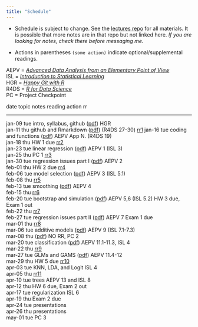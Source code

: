 ```yaml
---
title: "Schedule"
---
```





* Schedule is subject to change. See the [lectures repo](https://github.com/stats-432sp2018/lectures) for all materials. It is possible that more notes are in that repo but not linked here. _If you are looking for notes, check there before messaging me._  

* Actions in parentheses `(some action)` indicate optional/supplemental readings.

AEPV = [_Advanced Data Analysis from an Elementary Point of View_](http://www.stat.cmu.edu/~cshalizi/ADAfaEPoV/ADAfaEPoV.pdf)  
ISL = [_Introduction to Statistical Learning_](http://www-bcf.usc.edu/~gareth/ISL/)  
HGR = [_Happy Git with R_](http://happygitwithr.com/)  
R4DS = [_R for Data Science_](http://r4ds.had.co.nz)  
PC = Project Checkpoint


date         topic                       notes                                                                                           reading                 action                 rr                                                              
-----------  --------------------------  ----------------------------------------------------------------------------------------------  ----------------------  ---------------------  ----------------------------------------------------------------
jan-09 tue   intro, syllabus, github     (<a href=https://raw.githubusercontent.com/stats-432sp2018/lectures/master/lec01.pdf>pdf</a>)   HGR                                                                                                            
jan-11 thu   github and Rmarkdown        (<a href=https://raw.githubusercontent.com/stats-432sp2018/lectures/master/lec02.pdf>pdf</a>)   (R4DS 27-30)                                   <a href=https://github.com/stats-432sp2018/class-roster>rr1</a> 
jan-16 tue   coding and functions        (<a href=https://raw.githubusercontent.com/stats-432sp2018/lectures/master/lec03.pdf>pdf</a>)   AEPV App N. (R4DS 19)                                                                                          
jan-18 thu                                                                                                                                                       HW 1 due               <a href=https://github.com/stats-432sp2018/rr2>rr2</a>          
jan-23 tue   linear regression           (<a href=https://raw.githubusercontent.com/stats-432sp2018/lectures/master/lec04.pdf>pdf</a>)   AEPV 1 (ISL 3)                                                                                                 
jan-25 thu                                                                                                                                                       PC 1                   <a href=https://github.com/stats-432sp2018/rr3>rr3</a>          
jan-30 tue   regression issues part I    (<a href=https://raw.githubusercontent.com/stats-432sp2018/lectures/master/lec05.pdf>pdf</a>)   AEPV 2                                                                                                         
feb-01 thu                                                                                                                                                       HW 2 due               <a href=https://github.com/stats-432sp2018/rr4>rr4</a>          
feb-06 tue   model selection             (<a href=https://raw.githubusercontent.com/stats-432sp2018/lectures/master/lec06.pdf>pdf</a>)   AEPV 3 (ISL 5.1)                                                                                               
feb-08 thu                                                                                                                                                                              <a href=https://github.com/stats-432sp2018/rr5>rr5</a>          
feb-13 tue   smoothing                   (<a href=https://raw.githubusercontent.com/stats-432sp2018/lectures/master/lec07.pdf>pdf</a>)   AEPV 4                                                                                                         
feb-15 thu                                                                                                                                                                              <a href=https://github.com/stats-432sp2018/rr6>rr6</a>          
feb-20 tue   bootstrap and simulation    (<a href=https://raw.githubusercontent.com/stats-432sp2018/lectures/master/lec08.pdf>pdf</a>)   AEPV 5,6 (ISL 5.2)      HW 3 due, Exam 1 out                                                                   
feb-22 thu                                                                                                                                                                              <a href=https://github.com/stats-432sp2018/rr7>rr7</a>          
feb-27 tue   regression issues part II   (<a href=https://raw.githubusercontent.com/stats-432sp2018/lectures/master/lec09.pdf>pdf</a>)   AEPV 7                  Exam 1 due                                                                             
mar-01 thu                                                                                                                                                                              <a href=https://github.com/stats-432sp2018/rr8>rr8</a>          
mar-06 tue   additive models             (<a href=https://raw.githubusercontent.com/stats-432sp2018/lectures/master/lec10.pdf>pdf</a>)   AEPV 9 (ISL 7.1-7.3)                                                                                           
mar-08 thu                               (<a href=https://raw.githubusercontent.com/stats-432sp2018/lectures/master/lec11.pdf>pdf</a>)                           NO RR, PC 2                                                                            
mar-20 tue   classification              (<a href=https://raw.githubusercontent.com/stats-432sp2018/lectures/master/lec12.pdf>pdf</a>)   AEPV 11.1-11.3, ISL 4                                                                                          
mar-22 thu                                                                                                                                                                              <a href=https://github.com/stats-432sp2018/rr9>rr9</a>          
mar-27 tue   GLMs and GAMS               (<a href=https://raw.githubusercontent.com/stats-432sp2018/lectures/master/lec13.pdf>pdf</a>)   AEPV 11.4-12                                                                                                   
mar-29 thu                                                                                                                                                       HW 5 due               <a href=https://github.com/stats-432sp2018/rr10>rr10</a>        
apr-03 tue   KNN, LDA, and Logit                                                                                                         ISL 4                                                                                                          
apr-05 thu                                                                                                                                                                              <a href=https://github.com/stats-432sp2018/rr11>rr11</a>        
apr-10 tue   trees                                                                                                                       AEPV 13 and ISL 8                                                                                              
apr-12 thu                                                                                                                                                       HW 6 due, Exam 2 out                                                                   
apr-17 tue   regularization                                                                                                              ISL 6                                                                                                          
apr-19 thu                                                                                                                                                       Exam 2 due                                                                             
apr-24 tue                                                                                                                                                       presentations                                                                          
apr-26 thu                                                                                                                                                       presentations                                                                          
may-01 tue                                                                                                                                                       PC 3                                                                                   
